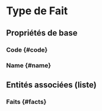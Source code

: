 # Type de Fait



## Propriétés de base

### Code {#code}
        

### Name {#name}
        




## Entités associées (liste)

### Faits {#facts}
        




<!--- THIS FILE IS GENERATED PLEASE DO NOT EDIT IT DIRECTLY --->
